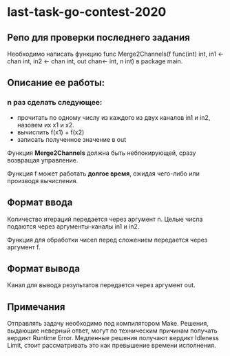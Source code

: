 # last-task-go-contest-2020
## Репо для проверки последнего задания

Необходимо написать функцию func Merge2Channels(f func(int) int, in1 <-chan int, in2 <- chan int, out chan<- int, n int) в package main. 

## Описание ее работы: 
### n раз сделать следующее:
- прочитать по одному числу из каждого из двух каналов in1 и in2, назовем их x1 и x2.
- вычислить f(x1) + f(x2)
- записать полученное значение в out

Функция **Merge2Channels** должна быть неблокирующей, сразу возвращая управление.

Функция f может работать **долгое время**, ожидая чего-либо или производя вычисления.

## Формат ввода

Количество итераций передается через аргумент n.
Целые числа подаются через аргументы-каналы in1 и in2.

Функция для обработки чисел перед сложением передается через аргумент f.

## Формат вывода

Канал для вывода результатов передается через аргумент out.


## Примечания

Отправлять задачу необходимо под компилятором Make. Решения, выдающие неверный ответ, могут по техническим причинам получать вердикт Runtime Error. Медленные решения получают вердикт Idleness Limit, стоит рассматривать это как превышение времени исполнения.

